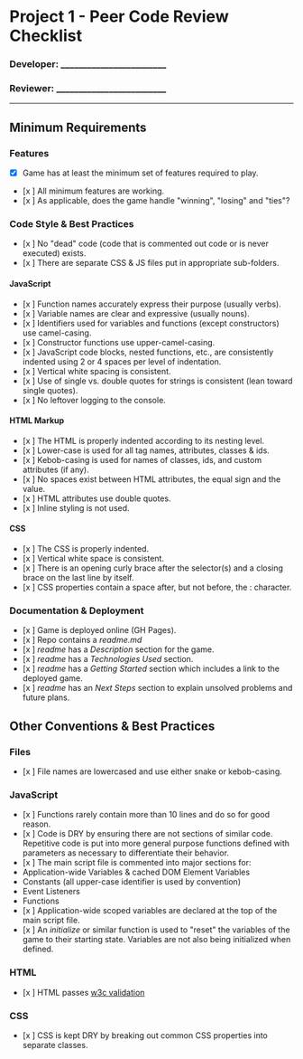 # Project 1 - Peer Code Review Checklist

### Developer: ________________________
### Reviewer: _________________________
---

## Minimum Requirements

### Features
- [x] Game has at least the minimum set of features required to play.
- [x ] All minimum features are working.
- [x ] As applicable, does the game handle "winning", "losing" and "ties"?

### Code Style & Best Practices
- [x ] No "dead" code (code that is commented out code or is never executed) exists.
- [x ] There are separate CSS & JS files put in appropriate sub-folders.

#### JavaScript
- [x ] Function names accurately express their purpose (usually verbs).
- [x ] Variable names are clear and expressive (usually nouns).
- [x ] Identifiers used for variables and functions (except constructors) use camel-casing.
- [x ] Constructor functions use upper-camel-casing.
- [x ] JavaScript code blocks, nested functions, etc., are consistently indented using 2 or 4 spaces per level of indentation.
- [x ] Vertical white spacing is consistent.
- [x ] Use of single vs. double quotes for strings is consistent (lean toward single quotes).
- [x ] No leftover logging to the console.

#### HTML Markup
- [x ] The HTML is properly indented according to its nesting level.
- [x ] Lower-case is used for all tag names, attributes, classes & ids.
- [x ] Kebob-casing is used for names of classes, ids, and custom attributes (if any).
- [x ] No spaces exist between HTML attributes, the equal sign and the value.
- [x ] HTML attributes use double quotes.
- [x ] Inline styling is not used.

#### CSS
- [x ] The CSS is properly indented.
- [x ] Vertical white space is consistent.
- [x ] There is an opening curly brace after the selector(s) and a closing brace on the last line by itself.
- [x ] CSS properties contain a space after, but not before, the : character.

### Documentation & Deployment
- [x ] Game is deployed online (GH Pages).
- [x ] Repo contains a _readme.md_
- [x ] _readme_ has a _Description_ section for the game.
- [x ] _readme_ has a _Technologies Used_ section.
- [x ] _readme_ has a _Getting Started_ section which includes a link to the deployed game.
- [x ] _readme_ has an _Next Steps_ section to explain unsolved problems and future plans.

## Other Conventions & Best Practices

### Files
- [x ] File names are lowercased and use either snake or kebob-casing.

### JavaScript
- [x ] Functions rarely contain more than 10 lines and do so for good reason.
- [x ] Code is DRY by ensuring there are not sections of similar code.  Repetitive code is put into more general purpose functions defined with parameters as necessary to differentiate their behavior.
- [x ] The main script file is commented into major sections for:
- Application-wide Variables & cached DOM Element Variables
- Constants (all upper-case identifier is used by convention)
- Event Listeners
- Functions
- [x ] Application-wide scoped variables are declared at the top of the main script file.
- [x ] An _initialize_ or similar function is used to "reset" the variables of the game to their starting state.  Variables are not also being initialized when defined.

### HTML
- [x ] HTML passes [w3c validation](https://validator.w3.org/)

### CSS
- [x ] CSS is kept DRY by breaking out common CSS properties into separate classes.
